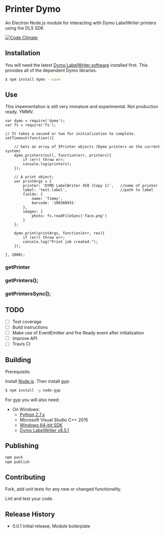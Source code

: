 # Printer Dymo

An Electron Node.js module for interacting with Dymo LabelWriter printers using the DLS SDK

[![Code Climate](https://codeclimate.com/github/BuildingIntelligence/dymo/badges/gpa.svg)](https://codeclimate.com/github/BuildingIntelligence/dymo)

## Installation

You will need the latest [Dymo LabelWriter software](http://download.dymo.com/dymo/Software/Win/DLS8Setup.8.5.1.exe) installed first.  This provides all of the dependent Dymo libraries.

``` bash
$ npm install dymo --save
```

## Use

This impementation is still very immature and experimental.  Not production ready. YMMV.

```
var dymo = require('dymo');
var fs = require('fs');

// It takes a second or two for initialization to complete.
setTimeout(function(){

	// Gets an array of IPrinter objects (Dymo printers on the current system)
	dymo.printers(null, function(err, printers){
		if (err) throw err;
		console.log(printers);
	});

	// A print object;
	var printArgs = {
		printer: 'DYMO LabelWriter 450 (Copy 1)',	//name of printer
		label: 'test.label',						//path to label
		fields: {
			name: 'Timmy',
			barcode: '100360931'
		},
		images: {
			photo: fs.readFileSync('face.png')
		}
	};

	dymo.print(printArgs, function(err, res){
		if (err) throw err;
		console.log("Print job created.");
	});

}, 2000);

```

### getPrinter

### getPrinters();

### getPrintersSync();

## TODO

- [ ] Test coverage
- [ ] Build instructions
- [ ] Make use of EventEmitter and fire Ready event after initialization
- [ ] Improve API
- [ ] Travis CI

## Building

Prerequisits:

Install [Node.js](https://nodejs.org/en/download/).  Then install gyp:

``` bash
$ npm install -g node-gyp
```

For gyp you will also need:

* On Windows:
  * [Python 2.7.x](https://www.python.org/getit/windows)
  * Microsoft Visual Studio C++ 2015
  * [Windows 64-bit SDK](https://msdn.microsoft.com/en-us/windows/desktop/bg162891.aspx)
  * [Dymo LabelWriter v8.5.1](http://download.dymo.com/dymo/Software/Win/DLS8Setup.8.5.1.exe)


## Publishing

``` bash
npm pack
npm publish

```

## Contributing

Fork, add unit tests for any new or changed functionality.

Lint and test your code.

## Release History

* 0.0.1 Initial release; Module boilerplate

